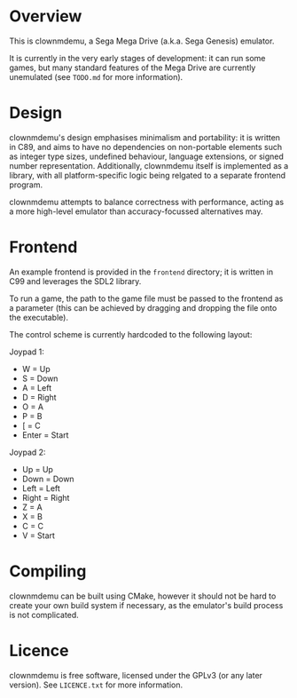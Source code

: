 # Overview

This is clownmdemu, a Sega Mega Drive (a.k.a. Sega Genesis) emulator.

It is currently in the very early stages of development: it can run some games,
but many standard features of the Mega Drive are currently unemulated (see
`TODO.md` for more information).


# Design

clownmdemu's design emphasises minimalism and portability: it is written in C89,
and aims to have no dependencies on non-portable elements such as integer type
sizes, undefined behaviour, language extensions, or signed number
representation. Additionally, clownmdemu itself is implemented as a library,
with all platform-specific logic being relgated to a separate frontend program.

clownmdemu attempts to balance correctness with performance, acting as a more
high-level emulator than accuracy-focussed alternatives may.


# Frontend

An example frontend is provided in the `frontend` directory; it is written in
C99 and leverages the SDL2 library.

To run a game, the path to the game file must be passed to the frontend as a
parameter (this can be achieved by dragging and dropping the file onto the
executable).

The control scheme is currently hardcoded to the following layout:

Joypad 1:
- W = Up
- S = Down
- A = Left
- D = Right
- O = A
- P = B
- [ = C
- Enter = Start

Joypad 2:
- Up    = Up
- Down  = Down
- Left  = Left
- Right = Right
- Z = A
- X = B
- C = C
- V = Start


# Compiling

clownmdemu can be built using CMake, however it should not be hard to create
your own build system if necessary, as the emulator's build process is not
complicated.


# Licence

clownmdemu is free software, licensed under the GPLv3 (or any later version).
See `LICENCE.txt` for more information.
